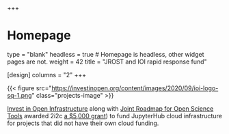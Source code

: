 +++
# Homepage
type = "blank"
headless = true  # Homepage is headless, other widget pages are not.
weight = 42
title = "JROST and IOI rapid response fund"

[design]
  columns = "2"
+++

{{< figure src="https://investinopen.org/content/images/2020/09/ioi-logo-sq-1.png" class="projects-image" >}}

[Invest in Open Infrastructure](https://investinopen.org) along with [Joint Roadmap for Open Science Tools](https://jrost.org) awarded 2i2c [a $5,000 grant](https://investinopen.org/blog/jrost-rapid-response-fund-awardees/)) to fund JupyterHub cloud infrastructure for projects that did not have their own cloud funding.
